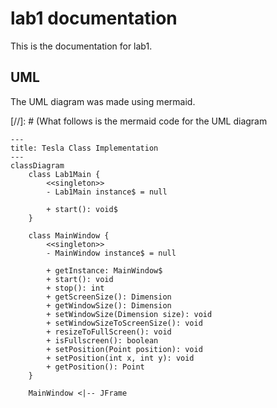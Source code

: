# lab1 documentation

This is the documentation for lab1.

## UML

The UML diagram was made using mermaid.

[//]: # (What follows is the mermaid code for the UML diagram
```mermaid
---
title: Tesla Class Implementation
---
classDiagram
    class Lab1Main {
        <<singleton>>
        - Lab1Main instance$ = null

        + start(): void$
    }
    
    class MainWindow {
        <<singleton>>
        - MainWindow instance$ = null

        + getInstance: MainWindow$
        + start(): void
        + stop(): int
        + getScreenSize(): Dimension
        + getWindowSize(): Dimension
        + setWindowSize(Dimension size): void
        + setWindowSizeToScreenSize(): void
        + resizeToFullScreen(): void
        + isFullscreen(): boolean
        + setPosition(Point position): void
        + setPosition(int x, int y): void
        + getPosition(): Point
    }
    
    MainWindow <|-- JFrame
```